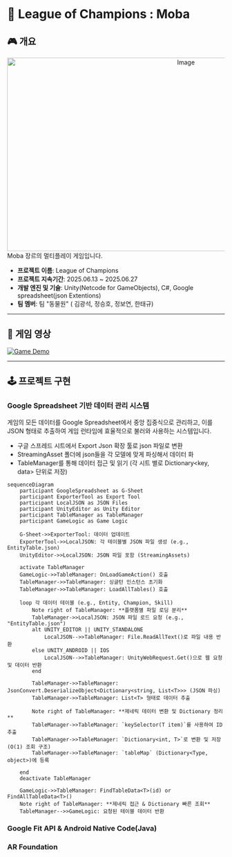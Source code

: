 # 🐾 League of Champions : Moba

## 🎮 개요
<div align="center">
  <img width="812" height="447" alt="Image" src="https://github.com/user-attachments/assets/275ff782-ac89-42c0-aed4-13a2ff05c6fb" />
</div>
Moba 장르의 멀티플레이 게임입니다.

* **프로젝트 이름**: League of Champions 
* **프로젝트 지속기간**: 2025.06.13 ~ 2025.06.27
* **개발 엔진 및 기술**: Unity(Netcode for GameObjects), C#, Google spreadsheet(json Extentions)
* **팀 멤버**: 팀 "동물원" ( 김광석, 정승호, 정보연, 한태규)

---

## 📖 게임 영상
[![Game Demo](https://img.youtube.com/vi/u795ksiAFGA/0.jpg)](https://youtu.be/u795ksiAFGA)

---

## 🕹️ 프로젝트 구현

### Google Spreadsheet 기반 데이터 관리 시스템
게임의 모든 데이터를 Google Spreadsheet에서 중앙 집중식으로 관리하고, 이를 JSON 형태로 추출하여 게임 런타임에 효율적으로 불러와 사용하는 시스템입니다.
- 구글 스프레드 시트에서 Export Json 확장 툴로 json 파일로 변환
- StreamingAsset 폴더에 json들을 각 모델에 맞게 파싱해서 데이터 화
- TableManager를 통해 데이터 접근 및 읽기 (각 시트 별로 Dictionary<key, data> 단위로 저장)

```mermaid
sequenceDiagram
    participant GoogleSpreadsheet as G-Sheet
    participant ExporterTool as Export Tool
    participant LocalJSON as JSON Files
    participant UnityEditor as Unity Editor
    participant TableManager as TableManager
    participant GameLogic as Game Logic

    G-Sheet->>ExporterTool: 데이터 업데이트
    ExporterTool->>LocalJSON: 각 테이블별 JSON 파일 생성 (e.g., EntityTable.json)
    UnityEditor->>LocalJSON: JSON 파일 포함 (StreamingAssets)

    activate TableManager
    GameLogic->>TableManager: OnLoadGameAction() 호출
    TableManager->>TableManager: 싱글턴 인스턴스 초기화
    TableManager->>TableManager: LoadAllTables() 호출

    loop 각 데이터 테이블 (e.g., Entity, Champion, Skill)
        Note right of TableManager: **플랫폼별 파일 로딩 분리**
        TableManager->>LocalJSON: JSON 파일 로드 요청 (e.g., "EntityTable.json")
        alt UNITY_EDITOR || UNITY_STANDALONE
            LocalJSON-->>TableManager: File.ReadAllText()로 파일 내용 반환
        else UNITY_ANDROID || IOS
            LocalJSON-->>TableManager: UnityWebRequest.Get()으로 웹 요청 및 데이터 반환
        end

        TableManager->>TableManager: JsonConvert.DeserializeObject<Dictionary<string, List<T>>> (JSON 파싱)
        TableManager->>TableManager: List<T> 형태로 데이터 추출

        Note right of TableManager: **제네릭 데이터 변환 및 Dictionary 정리**
        TableManager->>TableManager: `keySelector(T item)`를 사용하여 ID 추출
        TableManager->>TableManager: `Dictionary<int, T>`로 변환 및 저장 (O(1) 조회 구조)
        TableManager->>TableManager: `tableMap` (Dictionary<Type, object>)에 등록

    end
    deactivate TableManager

    GameLogic->>TableManager: FindTableData<T>(id) or FindAllTableData<T>()
    Note right of TableManager: **제네릭 접근 & Dictionary 빠른 조회**
    TableManager-->>GameLogic: 요청된 테이블 데이터 반환
```


### Google Fit API & Android Native Code(Java)


### AR Foundation

